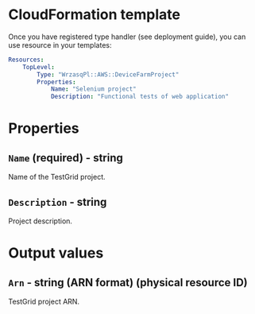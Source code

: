 <!---
# This file is part of the pl.wrzasq.cform.
#
# @license http://mit-license.org/ The MIT license
# @copyright 2021 © by Rafał Wrzeszcz - Wrzasq.pl.
-->

# CloudFormation template

Once you have registered type handler (see deployment guide), you can use resource in your templates:

```yaml
Resources:
    TopLevel:
        Type: "WrzasqPl::AWS::DeviceFarmProject"
        Properties:
            Name: "Selenium project"
            Description: "Functional tests of web application"
```

# Properties

## `Name` (required) - string

Name of the TestGrid project.

## `Description` - string

Project description.

# Output values

## `Arn` - string (ARN format) (physical resource ID)

TestGrid project ARN.
